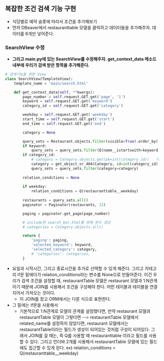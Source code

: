 ## 복잡한 조건 검색 기능 구현
- 식당별로 예약 슬롯에 따라서 조건을 추가해보기 
- 먼저 DBeaver에서 restauranttable 모델을 클릭하고 데이터들을 추가해주자. 데이터를 6개만 넣어준다.


### SearchView 수정
- **그리고 main.py에 있는 SearchView를 수정해주자. get_context_data 메소드 내부에 우리가 검색 받은 항목을 추가해준다.**

```python
# 검색기능을 위한 View
class SearchView(TemplateView):
    template_name = 'main/search.html'

    def get_context_data(self, **kwargs):
        page_number = self.request.GET.get('page', '1')
        keyword = self.request.GET.get('keyword')
        category_id = self.request.GET.get('category')

        weekday = self.request.GET.get('weekday')
        start_time = self.request.GET.get('start')
        end_time = self.request.GET.get('end')

        category = None

        query_sets = Restaurant.objects.filter(visible=True).order_by('-created_at') 
        if keyword:
            query_sets = query_sets.filter(Q(name__istartswith=keyword) | Q(address__istartswith=keyword))   # Q 오퍼레이터로 or 조건해주기
        if category_id:
            # category = Category.objects.get(pk=int(category_id))   기존의 방식
            category = get_object_or_404(Category, id=int(category_id))    # get_object_or_404를 활용한 방식
            query_sets = query_sets.filter(category=category)
            
        relation_conditions = None
        
        if weekday:
            relation_conditions = Q(restauranttable__weekday)
        
        restaurants = query_sets.all()
        paginator = Paginator(restaurants, 12)

        paging = paginator.get_page(page_number)

        # include한 search_bar.html를 위해 변수 생성
        # categories = Category.objects.all()

        return {
            'paging': paging,
            'selected_keyword': keyword,
            'selected_category': category,
            # 'categories': categories, 
        }
```


- 요일과 시작시간, 그리고 종료시간을 추가로 선택할 수 있게 해준다. 그리고 카테고리 if문 밑에다가 relation_conditions라는 변수를 None으로 만들어준다. 이건 우리가 검색 조건을 설정할 때, 
  restaurantTable 모델은 restaurant 모델과 1:N관계이기 때문에 JOIN를 사용해서 조건을 구성해야 한다. 어떤 테이블과 테이블을 연결지어서 가져오는 것이다.   
  - 이 JOIN를 장고 ORM에서는 다른 식으로 표현한다. 
- 그 밑에는 if문을 사용해서 
  - 기본적으로 1:N관계로 모델의 관계를 설정했다면, 만약 restaurant 모델과 restaurantTable 모델이 그렇다면 --> restaurantTable 모델에서 related_name를 설정하지 않았다면, 
    restaurant 모델에서는 restaurantTable이라는 필드가 생성이 되어있는 것처럼 구성이 되어있다. 그래서 JOIN를 걸 때는, 즉 Q를 사용할 때 restauranttable 이라고 필드를 사용할 수 있다. 
    그리고 언더바 2개를 사용해서 restaurantTable 모델에 있는 필드에도 접근할 수 있게 된다. ex) relation_conditions = Q(restauranttable__weekday)
